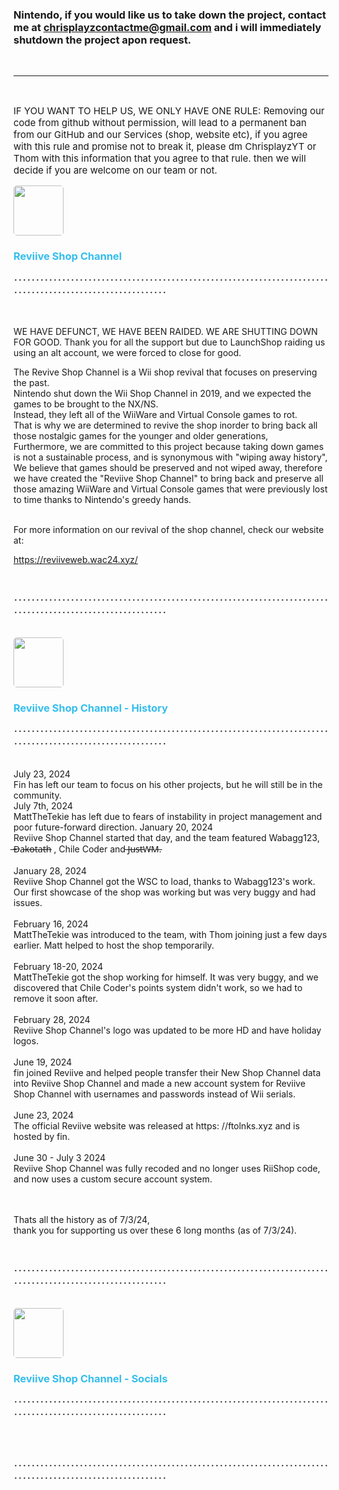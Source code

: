 <div style="margin:auto;">
 <h3 class="MAILLL">Nintendo, if you would like us to take down the project, contact me at <a href="mailto:chrisplayzcontactme@gmail.com">chrisplayzcontactme@gmail.com</a> and i will immediately shutdown the project apon request. </h3>
 <br><hr><br>
<p style="font-size:15px;">IF YOU WANT TO HELP US, WE ONLY HAVE ONE RULE: Removing our code from github without permission,
 will lead to a permanent ban from our GitHub and our Services (shop, website etc),
 if you agree with this rule and promise not to break it, 
 please dm ChrisplayzYT or Thom with this information that you agree to that rule.
 then we will decide if you are welcome on our team or not. </p>

   <img src="https://i.imgur.com/Gr2ecJW.png" loading="lazy" alt="" style="max-width:80px; width:80px; border-radius:5px;">
<h3 style="color:#34BEED;">Reviive Shop Channel</h3>
<p>･･･････････････････････････････････････････････････････････････････････････････････････････････････････････</p>
<br>

WE HAVE DEFUNCT, WE HAVE BEEN RAIDED. WE ARE SHUTTING DOWN FOR GOOD. Thank you for all the support but due to LaunchShop raiding us using an alt account, we were forced to close for good.

The Revive Shop Channel is a Wii shop revival that focuses on preserving the past.<br>
Nintendo shut down the Wii Shop Channel in 2019, and we expected the games to be brought to the NX/NS.<br>
Instead, they left all of the WiiWare and Virtual Console games to rot.<br>
That is why we are determined to revive the shop inorder to bring back all those nostalgic games for the younger and older generations,
<br>
Furthermore, we are committed to this project because taking down games is not a sustainable process, and is synonymous with "wiping away history",
<br>
We believe that games should be preserved and not wiped away, therefore we have created the "Reviive Shop Channel" to bring back  and preserve all those amazing WiiWare and Virtual Console games that were previously lost to time thanks to Nintendo's greedy hands.
<br><br>

For more information on our revival of the shop channel, check our website at:

<a href="https://reviiveweb.wac24.xyz/" style="color:lightblue; ">https://reviiveweb.wac24.xyz/</a>

<br>
<p>･･･････････････････････････････････････････････････････････････････････････････････････････････････････････</p>

<br>
   <img src="https://i.imgur.com/Gr2ecJW.png" loading="lazy" alt="" style="max-width:80px; width:80px; border-radius:5px;">
<h3 style="color:#34BEED;">Reviive Shop Channel - History</h3>
<p>･･･････････････････････････････････････････････････････････････････････････････････････････････････････････</p>

<br>
July 23, 2024 <br>
Fin has left our team to focus on his other projects, but he will still be in the community.
<br>
July 7th, 2024 <br>
MattTheTekie has left due to fears of instability in project management and poor future-forward direction.
January 20, 2024 <br>
Reviive Shop Channel started that day, and the team featured Wabagg123, ̶D̶a̶k̶o̶t̶a̶t̶h̶ , Chile Coder and ̶J̶u̶s̶t̶W̶M̶.
<br><br>
January 28, 2024 <br>
Reviive Shop Channel got the WSC to load, thanks to Wabagg123's work. Our first showcase of the shop was working but was very buggy and had issues.
<br><br>
February 16, 2024 <br>
MattTheTekie was introduced to the team, with Thom joining just a few days earlier. Matt helped to host the shop temporarily.
<br><br>
February 18-20, 2024 <br>
MattTheTekie got the shop working for himself. It was very buggy, and we discovered that Chile Coder's points system didn't work, so we had to remove it soon after.
<br><br>
February 28, 2024 <br>
Reviive Shop Channel's logo was updated to be more HD and have holiday logos.
<br><br>
June 19, 2024 <br>
fin joined Reviive and helped people transfer their New Shop Channel data into Reviive Shop Channel and made a new account system for Reviive Shop Channel with usernames and passwords instead of Wii serials.
<br><br>
June 23, 2024 <br>
The official Reviive website was released at https: //ftolnks.xyz and is hosted by fin.
<br><br>
June 30 - July 3 2024 <br>
Reviive Shop Channel was fully recoded and no longer uses RiiShop code, and now uses a custom secure account system.

<br><br>
Thats all the history as of 7/3/24, <br> thank you for supporting us over these 6 long months (as of 7/3/24).

<br>
<p>･･･････････････････････････････････････････････････････････････････････････････････････････････････････････</p>

<br>
   <img src="https://i.imgur.com/Gr2ecJW.png" loading="lazy" alt="" style="max-width:80px; width:80px; border-radius:5px;">
<h3 style="color:#34BEED;">Reviive Shop Channel - Socials </h3>
<p>･･･････････････････････････････････････････････････････････････････････････････････････････････････････････</p>
<br>



<br>
<p>･･･････････････････････････････････････････････････････････････････････････････････････････････････････････</p>

</div>
